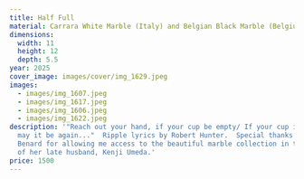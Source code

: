 ```yaml
---
title: Half Full
material: Carrara White Marble (Italy) and Belgian Black Marble (Belgium)
dimensions:
  width: 11
  height: 12
  depth: 5.5
year: 2025
cover_image: images/cover/img_1629.jpeg
images:
  - images/img_1607.jpeg
  - images/img_1617.jpeg
  - images/img_1606.jpeg
  - images/img_1622.jpeg
description: '"Reach out your hand, if your cup be empty/ If your cup is full,
  may it be again..."  Ripple lyrics by Robert Hunter.  Special thanks to Jackie
  Benard for allowing me access to the beautiful marble collection in the estate
  of her late husband, Kenji Umeda.'
price: 1500
---
```

